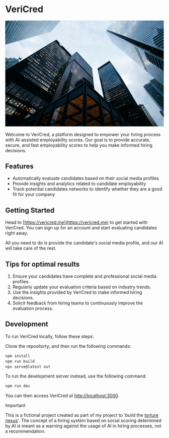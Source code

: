 
# VeriCred

<!-- Image -->
![VeriCred](/public/office.jpg)

Welcome to VeriCred, a platform designed to empower your hiring process with AI-assisted employability scores. Our goal is to provide accurate, secure, and fast employability scores to help you make informed hiring decisions.

## Features

- Automatically evaluate candidates based on their social media profiles
- Provide insights and analytics related to candidate employability
- Track potential candidates networks to identify whether they are a good fit for your company

## Getting Started

Head to [https://vericred.me](https://vericred.me) to get started with VeriCred. You can sign up for an account and start evaluating candidates right away.

All you need to do is provide the candidate's social media profile, and our AI will take care of the rest.

## Tips for optimal results

1. Ensure your candidates have complete and professional social media profiles.
2. Regularly update your evaluation criteria based on industry trends.
3. Use the insights provided by VeriCred to make informed hiring decisions.
4. Solicit feedback from hiring teams to continuously improve the evaluation process.

## Development

To run VeriCred locally, follow these steps:

Clone the repositorty, and then run the following commands:

```bash
npm install
npm run build
npx serve@latest out
```

To run the development server instead, use the following command:

```bash
npm run dev
```

You can then access VeriCred at [http://localhost:3000](http://localhost:3000).

> [!IMPORTANT]
> This is a fictional project created as part of my project to 'build the [torture nexus](https://x.com/AlexBlechman/status/1457842724128833538?lang=en)'. The concept of a hiring system based on social scoring determined by AI is meant as a warning against the usage of AI in hiring processes, not a recommendation.
